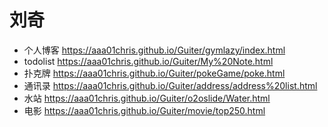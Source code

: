 # 刘奇

- 个人博客  https://aaa01chris.github.io/Guiter/gymlazy/index.html
- todolist https://aaa01chris.github.io/Guiter/My%20Note.html
- 扑克牌 https://aaa01chris.github.io/Guiter/pokeGame/poke.html
- 通讯录 https://aaa01chris.github.io/Guiter/address/address%20list.html
- 水站 https://aaa01chris.github.io/Guiter/o2oslide/Water.html
- 电影 https://aaa01chris.github.io/Guiter/movie/top250.html

